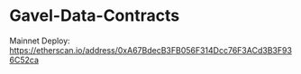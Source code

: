 # Gavel-Data-Contracts

Mainnet Deploy: https://etherscan.io/address/0xA67BdecB3FB056F314Dcc76F3ACd3B3F936C52ca
